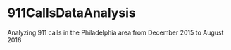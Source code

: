 # 911CallsDataAnalysis
Analyzing 911 calls in the Philadelphia area from December 2015 to August 2016
